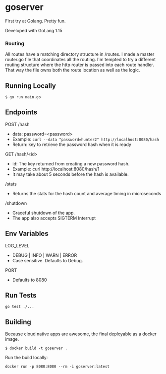 # goserver
First try at Golang. Pretty fun.

Developed with GoLang 1.15

### Routing
All routes have a matching directory structure in /routes.
I made a master router.go file that coordinates all the routing.
I'm tempted to try a different routing structure where the http router is passed into each route handler. That way the file owns both the route location as well as the logic.

## Running Locally
```shell script
$ go run main.go
```

## Endpoints
POST /hash
* data: password=&lt;password>
* Example: `curl --data "password=hunter2" http://localhost:8080/hash`
* Return: key to retrieve the password hash when it is ready

GET /hash/&lt;id>
* id: The key returned from creating a new password hash.
* Example: curl http://localhost:8080/hash/1
* It may take about 5 seconds before the hash is available.

/stats
* Returns the stats for the hash count and average timing in microseconds

/shutdown
* Graceful shutdown of the app.
* The app also accepts SIGTERM Interrupt

## Env Variables
LOG_LEVEL
* DEBUG | INFO | WARN | ERROR
* Case sensitive. Defaults to Debug.

PORT
* Defaults to 8080

## Run Tests
```shell script
go test ./...
```

## Building
Because cloud native apps are awesome, the final deployable as a docker image.

```shell script
$ docker build -t goserver . 
```
Run the build locally:
```shell script
docker run -p 8080:8080 --rm -i goserver:latest
```

